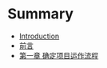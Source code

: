 # Summary

* [Introduction](README.md)
* [前言](qian_yan.md)
* [第一章 确定项目运作流程](ch1-howto_build_md.md)

